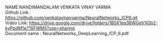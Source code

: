 NAME:NANDIMANDALAM VENKATA VINAY VARMA\
Github Link: https://github.com/venkatavinayvarma/NeuralNetworks_ICP6.git \
Video Link: https://drive.google.com/drive/folders/1B0X1eq38WGeVXGh2-kyPpdM1e71SFWM5?usp=sharing \
Document name : NeuralNetworks_DeepLearning_ICP_6.pdf

